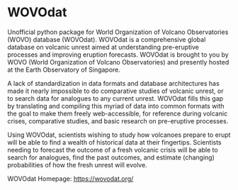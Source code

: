 # WOVOdat
Unofficial python package for World Organization of Volcano Observatories (WOVO) database (WOVOdat). WOVOdat is a comprehensive global database on volcanic unrest aimed at understanding pre-eruptive processes and improving eruption forecasts. WOVOdat is brought to you by WOVO (World Organization of Volcano Observatories) and presently hosted at the Earth Observatory of Singapore.

A lack of standardization in data formats and database architectures has made it nearly impossible to do comparative studies of volcanic unrest, or to search data for analogues to any current unrest. WOVOdat fills this gap by translating and compiling this myriad of data into common formats with the goal to make them freely web-accessible, for reference during volcanic crises, comparative studies, and basic research on pre-eruptive processes.

Using WOVOdat, scientists wishing to study how volcanoes prepare to erupt will be able to find a wealth of historical data at their fingertips. Scientists needing to forecast the outcome of a fresh volcanic crisis will be able to search for analogues, find the past outcomes, and estimate (changing) probabilities of how the fresh unrest will evolve. 

WOVOdat Homepage: https://wovodat.org/
